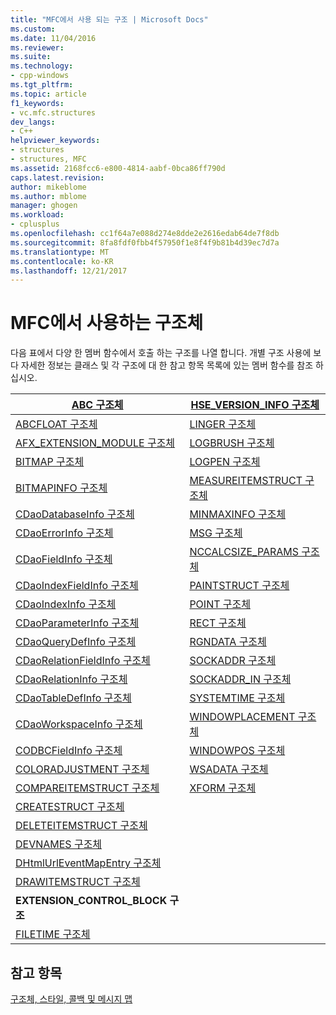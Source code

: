 ```yaml
---
title: "MFC에서 사용 되는 구조 | Microsoft Docs"
ms.custom: 
ms.date: 11/04/2016
ms.reviewer: 
ms.suite: 
ms.technology:
- cpp-windows
ms.tgt_pltfrm: 
ms.topic: article
f1_keywords:
- vc.mfc.structures
dev_langs:
- C++
helpviewer_keywords:
- structures
- structures, MFC
ms.assetid: 2168fcc6-e800-4814-aabf-0bca86ff790d
caps.latest.revision: 
author: mikeblome
ms.author: mblome
manager: ghogen
ms.workload:
- cplusplus
ms.openlocfilehash: cc1f64a7e088d274e8dde2e2616edab64de7f8db
ms.sourcegitcommit: 8fa8fdf0fbb4f57950f1e8f4f9b81b4d39ec7d7a
ms.translationtype: MT
ms.contentlocale: ko-KR
ms.lasthandoff: 12/21/2017
---
```

# <a name="structures-used-by-mfc"></a>MFC에서 사용하는 구조체
다음 표에서 다양 한 멤버 함수에서 호출 하는 구조를 나열 합니다. 개별 구조 사용에 보다 자세한 정보는 클래스 및 각 구조에 대 한 참고 항목 목록에 있는 멤버 함수를 참조 하십시오.  
  
|[ABC 구조체](../../mfc/reference/abc-structure.md)|[HSE_VERSION_INFO 구조체](../../mfc/reference/hse-version-info-structure.md)|  
|--------------------------------------------------------------------------------------------------------------|-----------------------------------------------------------------------------------------------------------------------------|  
|[ABCFLOAT 구조체](../../mfc/reference/abcfloat-structure.md)|[LINGER 구조체](../../mfc/reference/linger-structure.md)|  
|[AFX_EXTENSION_MODULE 구조체](../../mfc/reference/afx-extension-module-structure.md)|[LOGBRUSH 구조체](../../mfc/reference/logbrush-structure.md)|  
|[BITMAP 구조체](../../mfc/reference/bitmap-structure.md)|[LOGPEN 구조체](../../mfc/reference/logpen-structure.md)|  
|[BITMAPINFO 구조체](../../mfc/reference/bitmapinfo-structure.md)|[MEASUREITEMSTRUCT 구조체](../../mfc/reference/measureitemstruct-structure.md)|  
|[CDaoDatabaseInfo 구조체](../../mfc/reference/cdaodatabaseinfo-structure.md)|[MINMAXINFO 구조체](../../mfc/reference/minmaxinfo-structure.md)|  
|[CDaoErrorInfo 구조체](../../mfc/reference/cdaoerrorinfo-structure.md)|[MSG 구조체](../../mfc/reference/msg-structure1.md)|  
|[CDaoFieldInfo 구조체](../../mfc/reference/cdaofieldinfo-structure.md)|[NCCALCSIZE_PARAMS 구조체](../../mfc/reference/nccalcsize-params-structure.md)|  
|[CDaoIndexFieldInfo 구조체](../../mfc/reference/cdaoindexfieldinfo-structure.md)|[PAINTSTRUCT 구조체](../../mfc/reference/paintstruct-structure.md)|  
|[CDaoIndexInfo 구조체](../../mfc/reference/cdaoindexinfo-structure.md)|[POINT 구조체](../../mfc/reference/point-structure1.md)|  
|[CDaoParameterInfo 구조체](../../mfc/reference/cdaoparameterinfo-structure.md)|[RECT 구조체](../../mfc/reference/rect-structure1.md)|  
|[CDaoQueryDefInfo 구조체](../../mfc/reference/cdaoquerydefinfo-structure.md)|[RGNDATA 구조체](../../mfc/reference/rgndata-structure.md)|  
|[CDaoRelationFieldInfo 구조체](../../mfc/reference/cdaorelationfieldinfo-structure.md)|[SOCKADDR 구조체](../../mfc/reference/sockaddr-structure.md)|  
|[CDaoRelationInfo 구조체](../../mfc/reference/cdaorelationinfo-structure.md)|[SOCKADDR_IN 구조체](../../mfc/reference/sockaddr-in-structure.md)|  
|[CDaoTableDefInfo 구조체](../../mfc/reference/cdaotabledefinfo-structure.md)|[SYSTEMTIME 구조체](systemtime-structure1.md)
|[CDaoWorkspaceInfo 구조체](../../mfc/reference/cdaoworkspaceinfo-structure.md)|[WINDOWPLACEMENT 구조체](../../mfc/reference/windowplacement-structure.md)|  
|[CODBCFieldInfo 구조체](../../mfc/reference/codbcfieldinfo-structure.md)|[WINDOWPOS 구조체](../../mfc/reference/windowpos-structure1.md)  
|[COLORADJUSTMENT 구조체](../../mfc/reference/coloradjustment-structure.md)|[WSADATA 구조체](../../mfc/reference/wsadata-structure.md)|  
|[COMPAREITEMSTRUCT 구조체](../../mfc/reference/compareitemstruct-structure.md)|[XFORM 구조체](../../mfc/reference/xform-structure.md)|  
|[CREATESTRUCT 구조체](../../mfc/reference/createstruct-structure.md)||  
|[DELETEITEMSTRUCT 구조체](../../mfc/reference/deleteitemstruct-structure.md)||  
|[DEVNAMES 구조체](../../mfc/reference/devnames-structure.md)||  
|[DHtmlUrlEventMapEntry 구조체](../../mfc/reference/dhtmlurleventmapentry-structure.md)||  
|[DRAWITEMSTRUCT 구조체](../../mfc/reference/drawitemstruct-structure.md)||  
|**EXTENSION_CONTROL_BLOCK 구조**||  
|[FILETIME 구조체](../../mfc/reference/filetime-structure.md)  
  
## <a name="see-also"></a>참고 항목  
 [구조체, 스타일, 콜백 및 메시지 맵](../../mfc/reference/structures-styles-callbacks-and-message-maps.md)

